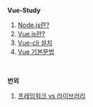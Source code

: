 **Vue-Study**

1. [Node.js란?](./node.md)
1. [Vue.js란?](./vue.md)
1. [Vue-cli 설치](./cli.md)
1. [Vue 기본문법](./grammar.md)

<br>

**번외**

1. [프레임워크 vs 라이브러리](./framework.md)
